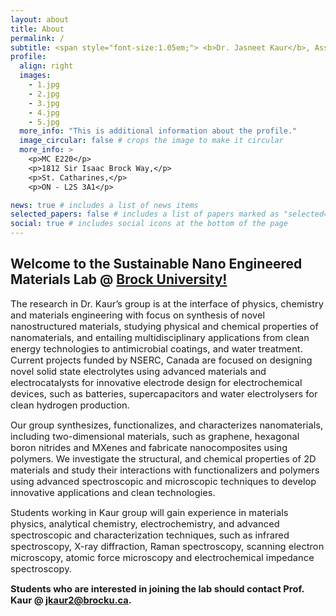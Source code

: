 ```yaml
---
layout: about
title: About
permalink: /
subtitle: <span style="font-size:1.05em;"> <b>Dr. Jasneet Kaur</b>, Assistant Professor, Physics and Engineering at <a href='https://brocku.ca/'>Brock University</a>. <br/></span><br>
profile:
  align: right
  images:
    - 1.jpg
    - 2.jpg
    - 3.jpg
    - 4.jpg
    - 5.jpg
  more_info: "This is additional information about the profile."
  image_circular: false # crops the image to make it circular
  more_info: >
    <p>MC E220</p>
    <p>1812 Sir Isaac Brock Way,</p>
    <p>St. Catharines,</p>
    <p>ON - L2S 3A1</p>

news: true # includes a list of news items
selected_papers: false # includes a list of papers marked as "selected={true}"
social: true # includes social icons at the bottom of the page
---
```



<h2>Welcome to the Sustainable Nano Engineered Materials Lab @ <a href='https://brocku.ca/'>Brock University!</a></h2>

<span style="font-size:1.05em;">The research in Dr. Kaur’s group is at the interface of physics, chemistry and materials engineering with focus on synthesis of novel nanostructured materials, studying physical and chemical properties of nanomaterials, and entailing multidisciplinary applications from clean energy technologies to antimicrobial coatings, and water treatment. Current projects funded by NSERC, Canada are focused on designing novel solid state electrolytes using advanced materials and electrocatalysts for innovative electrode design for electrochemical devices, such as batteries, supercapacitors and water electrolysers for clean hydrogen production.</span>

<span style="font-size:1.05em;">Our group synthesizes, functionalizes, and characterizes nanomaterials, including two-dimensional materials, such as graphene, hexagonal boron nitrides and MXenes and fabricate nanocomposites using polymers. We investigate the structural, and chemical properties of 2D materials and study their interactions with functionalizers and polymers using advanced spectroscopic and microscopic techniques to develop innovative applications and clean technologies.</span>

<span style="font-size:1.05em;">Students working in Kaur group will gain experience in materials physics, analytical chemistry, electrochemistry, and advanced spectroscopic and characterization techniques, such as infrared spectroscopy, X-ray diffraction, Raman spectroscopy, scanning electron microscopy, atomic force microscopy and electrochemical impedance spectroscopy.</span>

<span style="font-size:1.05em;"><b>Students who are interested in joining the lab should contact Prof. Kaur @ <a href="mailto:jkaur2@brocku.ca">jkaur2@brocku.ca</a>.</b></span>
